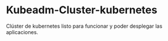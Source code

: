 # Kubeadm-Cluster-kubernetes
Clúster de kubernetes listo para funcionar y poder desplegar las aplicaciones.
